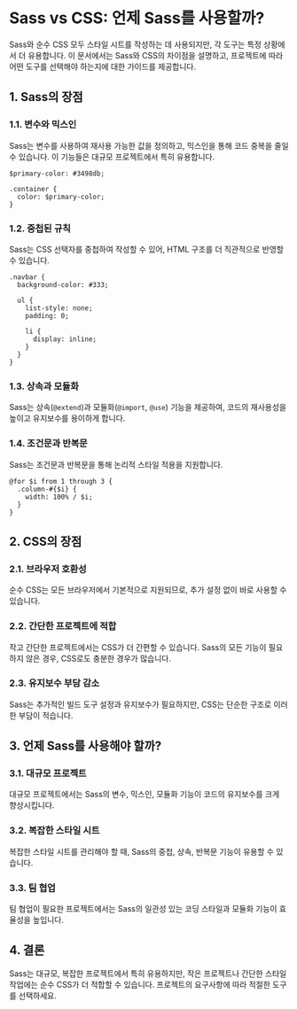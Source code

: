 # Sass vs CSS: 언제 Sass를 사용할까?

Sass와 순수 CSS 모두 스타일 시트를 작성하는 데 사용되지만, 각 도구는 특정 상황에서 더 유용합니다. 이 문서에서는 Sass와 CSS의 차이점을 설명하고, 프로젝트에 따라 어떤 도구를 선택해야 하는지에 대한 가이드를 제공합니다.

## 1. Sass의 장점

### 1.1. 변수와 믹스인
Sass는 변수를 사용하여 재사용 가능한 값을 정의하고, 믹스인을 통해 코드 중복을 줄일 수 있습니다. 이 기능들은 대규모 프로젝트에서 특히 유용합니다.

```
$primary-color: #3498db;

.container {
  color: $primary-color;
}
```

### 1.2. 중첩된 규칙
Sass는 CSS 선택자를 중첩하여 작성할 수 있어, HTML 구조를 더 직관적으로 반영할 수 있습니다.

```
.navbar {
  background-color: #333;

  ul {
    list-style: none;
    padding: 0;

    li {
      display: inline;
    }
  }
}
```

### 1.3. 상속과 모듈화
Sass는 상속(`@extend`)과 모듈화(`@import`, `@use`) 기능을 제공하여, 코드의 재사용성을 높이고 유지보수를 용이하게 합니다.

### 1.4. 조건문과 반복문
Sass는 조건문과 반복문을 통해 논리적 스타일 적용을 지원합니다.

```
@for $i from 1 through 3 {
  .column-#{$i} {
    width: 100% / $i;
  }
}
```

## 2. CSS의 장점

### 2.1. 브라우저 호환성
순수 CSS는 모든 브라우저에서 기본적으로 지원되므로, 추가 설정 없이 바로 사용할 수 있습니다.

### 2.2. 간단한 프로젝트에 적합
작고 간단한 프로젝트에서는 CSS가 더 간편할 수 있습니다. Sass의 모든 기능이 필요하지 않은 경우, CSS로도 충분한 경우가 많습니다.

### 2.3. 유지보수 부담 감소
Sass는 추가적인 빌드 도구 설정과 유지보수가 필요하지만, CSS는 단순한 구조로 이러한 부담이 적습니다.

## 3. 언제 Sass를 사용해야 할까?

### 3.1. 대규모 프로젝트
대규모 프로젝트에서는 Sass의 변수, 믹스인, 모듈화 기능이 코드의 유지보수를 크게 향상시킵니다.

### 3.2. 복잡한 스타일 시트
복잡한 스타일 시트를 관리해야 할 때, Sass의 중첩, 상속, 반복문 기능이 유용할 수 있습니다.

### 3.3. 팀 협업
팀 협업이 필요한 프로젝트에서는 Sass의 일관성 있는 코딩 스타일과 모듈화 기능이 효율성을 높입니다.

## 4. 결론

Sass는 대규모, 복잡한 프로젝트에서 특히 유용하지만, 작은 프로젝트나 간단한 스타일 작업에는 순수 CSS가 더 적합할 수 있습니다. 프로젝트의 요구사항에 따라 적절한 도구를 선택하세요.
